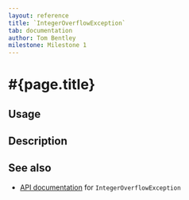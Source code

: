 ```yaml
---
layout: reference
title: `IntegerOverflowException`
tab: documentation
author: Tom Bentley
milestone: Milestone 1
---
```


# #{page.title}

## Usage 

## Description

## See also

* [API documentation](#{site.urls.apidoc}/ceylon/language/class_IntegerOverflowException.html) for `IntegerOverflowException`

